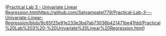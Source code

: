 ([Practical Lab 3 - Univariate Linear Regression.html](https://github.com/Satyampatel779/Practical-Lab-3---Univariate-Linear-Regression/blob/9c65f25e91e233e3bd7ab73036b421471be41fdd/Practical%20Lab%203%20-%20Univariate%20Linear%20Regression.html)https://github.com/Satyampatel779/Practical-Lab-3---Univariate-Linear-Regression/blob/9c65f25e91e233e3bd7ab73036b421471be41fdd/Practical%20Lab%203%20-%20Univariate%20Linear%20Regression.html)
